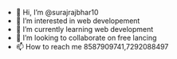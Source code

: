- 👋 Hi, I’m @surajrajbhar10
- 👀 I’m interested in web developement
- 🌱 I’m currently learning web development
- 💞️ I’m looking to collaborate on free lancing
- 📫 How to reach me 8587909741,7292088497

<!---
surajrajbhar10/surajrajbhar10 is a ✨ special ✨ repository because its `README.md` (this file) appears on your GitHub profile.
You can click the Preview link to take a look at your changes.
--->
